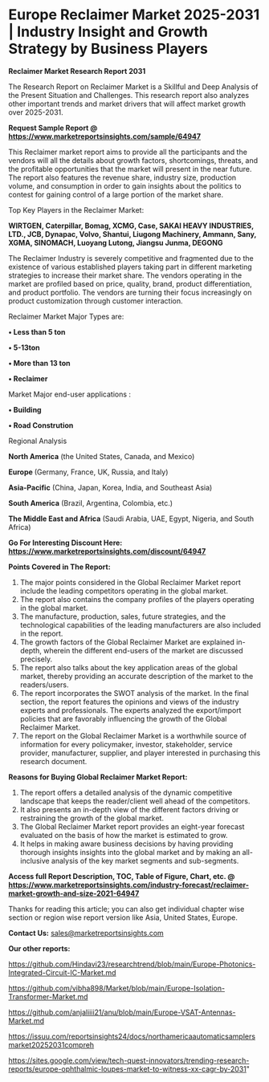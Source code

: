 # Europe Reclaimer Market 2025-2031 | Industry Insight and Growth Strategy by Business Players

<strong>Reclaimer Market Research Report 2031</strong>

The Research Report on Reclaimer Market is a Skillful and Deep Analysis of the Present Situation and Challenges. This research report also analyzes other important trends and market drivers that will affect market growth over 2025-2031.

<strong>Request Sample Report @ <a href=https://www.marketreportsinsights.com/sample/64947>https://www.marketreportsinsights.com/sample/64947</a></strong>

This Reclaimer market report aims to provide all the participants and the vendors will all the details about growth factors, shortcomings, threats, and the profitable opportunities that the market will present in the near future. The report also features the revenue share, industry size, production volume, and consumption in order to gain insights about the politics to contest for gaining control of a large portion of the market share.

Top Key Players in the Reclaimer Market:

<strong>WIRTGEN, Caterpillar, Bomag, XCMG, Case, SAKAI HEAVY INDUSTRIES, LTD., JCB, Dynapac, Volvo, Shantui, Liugong Machinery, Ammann, Sany, XGMA, SINOMACH, Luoyang Lutong, Jiangsu Junma, DEGONG</strong>

The Reclaimer Industry is severely competitive and fragmented due to the existence of various established players taking part in different marketing strategies to increase their market share. The vendors operating in the market are profiled based on price, quality, brand, product differentiation, and product portfolio. The vendors are turning their focus increasingly on product customization through customer interaction.

Reclaimer Market Major Types are:

<strong>• Less than 5 ton

• 5-13ton

• More than 13 ton

• Reclaimer</strong>

Market Major end-user applications :

<strong>• Building

• Road Constrution</strong>

Regional Analysis

</u><strong><b>North America</b></strong> (the United States, Canada, and Mexico)

<strong><b>Europe </b></strong>(Germany, France, UK, Russia, and Italy)

<strong><b>Asia-Pacific</b></strong> (China, Japan, Korea, India, and Southeast Asia)

<strong><b>South America</b></strong> (Brazil, Argentina, Colombia, etc.)

<strong><b>The Middle East and Africa</b></strong> (Saudi Arabia, UAE, Egypt, Nigeria, and South Africa)

<strong>Go For Interesting Discount Here: <a href=https://www.marketreportsinsights.com/discount/64947>https://www.marketreportsinsights.com/discount/64947</a></strong>

<strong>Points Covered in The Report:</strong>
<ol>
  <li>The major points considered in the Global Reclaimer Market report include the leading competitors operating in the global market.</li>
  <li>The report also contains the company profiles of the players operating in the global market.</li>
  <li>The manufacture, production, sales, future strategies, and the technological capabilities of the leading manufacturers are also included in the report.</li>
  <li>The growth factors of the Global Reclaimer Market are explained in-depth, wherein the different end-users of the market are discussed precisely.</li>
  <li>The report also talks about the key application areas of the global market, thereby providing an accurate description of the market to the readers/users.</li>
  <li>The report incorporates the SWOT analysis of the market. In the final section, the report features the opinions and views of the industry experts and professionals. The experts analyzed the export/import policies that are favorably influencing the growth of the Global Reclaimer Market.</li>
  <li>The report on the Global Reclaimer Market is a worthwhile source of information for every policymaker, investor, stakeholder, service provider, manufacturer, supplier, and player interested in purchasing this research document.</li>
</ol>
<strong>Reasons for Buying Global Reclaimer Market Report:</strong>

<ol>
  <li>The report offers a detailed analysis of the dynamic competitive landscape that keeps the reader/client well ahead of the competitors.</li>
  <li>It also presents an in-depth view of the different factors driving or restraining the growth of the global market.</li>
  <li>The Global Reclaimer Market report provides an eight-year forecast evaluated on the basis of how the market is estimated to grow.</li>
  <li>It helps in making aware business decisions by having providing thorough insights insights into the global market and by making an all-inclusive analysis of the key market segments and sub-segments.</li>
</ol>
<strong>Access full Report Description, TOC, Table of Figure, Chart, etc. @ <a href=https://www.marketreportsinsights.com/industry-forecast/reclaimer-market-growth-and-size-2021-64947>https://www.marketreportsinsights.com/industry-forecast/reclaimer-market-growth-and-size-2021-64947</a></strong>


Thanks for reading this article; you can also get individual chapter wise section or region wise report version like Asia, United States, Europe.

<strong>Contact Us:</strong>
sales@marketreportsinsights.com

<strong>Our other reports:</strong>

<a href=https://github.com/Hindavi23/researchtrend/blob/main/Europe-Photonics-Integrated-Circuit-IC-Market.md>https://github.com/Hindavi23/researchtrend/blob/main/Europe-Photonics-Integrated-Circuit-IC-Market.md</a>

<a href=https://github.com/vibha898/Market/blob/main/Europe-Isolation-Transformer-Market.md>https://github.com/vibha898/Market/blob/main/Europe-Isolation-Transformer-Market.md</a>

<a href=https://github.com/anjaliiii21/anu/blob/main/Europe-VSAT-Antennas-Market.md>https://github.com/anjaliiii21/anu/blob/main/Europe-VSAT-Antennas-Market.md</a>

<a href=https://issuu.com/reportsinsights24/docs/northamericaautomaticsamplersmarket20252031compreh>https://issuu.com/reportsinsights24/docs/northamericaautomaticsamplersmarket20252031compreh</a>

<a href=https://sites.google.com/view/tech-quest-innovators/trending-research-reports/europe-ophthalmic-loupes-market-to-witness-xx-cagr-by-2031>https://sites.google.com/view/tech-quest-innovators/trending-research-reports/europe-ophthalmic-loupes-market-to-witness-xx-cagr-by-2031</a>"
